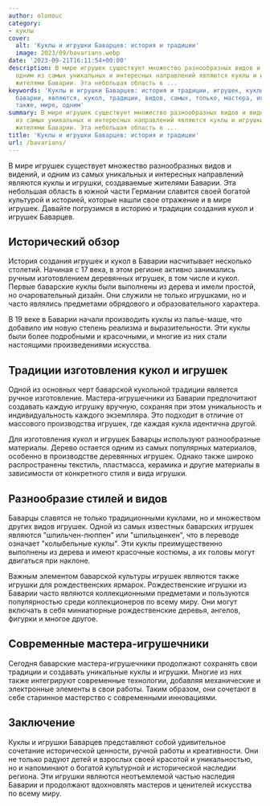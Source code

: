 ```yaml
---
author: olomouc
category:
- куклы
cover:
  alt: 'Куклы и игрушки Баварцев: история и традиции'
  image: 2023/09/bavarians.webp
date: '2023-09-21T16:11:54+00:00'
description: В мире игрушек существует множество разнообразных видов и видений, и
  одним из самых уникальных и интересных направлений являются куклы и игрушки, создаваемые
  жителями Баварии. Эта небольшая область в ...
keywords: 'Куклы и игрушки Баварцев: история и традиции, игрушек, куклы, игрушки,
  баварии, являются, кукол, традиции, видов, самых, только, мастера, игрушечники,
  также, мире, одним'
summary: В мире игрушек существует множество разнообразных видов и видений, и одним
  из самых уникальных и интересных направлений являются куклы и игрушки, создаваемые
  жителями Баварии. Эта небольшая область в ...
title: 'Куклы и игрушки Баварцев: история и традиции'
url: /bavarians/
---
```


В мире игрушек существует множество разнообразных видов и видений, и одним из самых уникальных и интересных направлений являются куклы и игрушки, создаваемые жителями Баварии. Эта небольшая область в южной части Германии славится своей богатой культурой и историей, которые нашли свое отражение и в мире игрушек. Давайте погрузимся в историю и традиции создания кукол и игрушек Баварцев.

## **Исторический обзор**

История создания игрушек и кукол в Баварии насчитывает несколько столетий. Начиная с 17 века, в этом регионе активно занимались ручным изготовлением деревянных игрушек, в том числе и кукол. Первые баварские куклы были выполнены из дерева и имели простой, но очаровательный дизайн. Они служили не только игрушками, но и часто являлись предметами обрядового и образовательного характера.

В 19 веке в Баварии начали производить куклы из папье-маше, что добавило им новую степень реализма и выразительности. Эти куклы были более подробными и красочными, и многие из них стали настоящими произведениями искусства.

## **Традиции изготовления кукол и игрушек**

Одной из основных черт баварской кукольной традиции является ручное изготовление. Мастера-игрушечники из Баварии предпочитают создавать каждую игрушку вручную, сохраняя при этом уникальность и индивидуальность каждого экземпляра. Это подходит в отличие от массового производства игрушек, где каждая кукла идентична другой.

Для изготовления кукол и игрушек Баварцы используют разнообразные материалы. Дерево остается одним из самых популярных материалов, особенно в производстве деревянных игрушек. Однако также широко распространены текстиль, пластмасса, керамика и другие материалы в зависимости от конкретного стиля и вида игрушки.

## **Разнообразие стилей и видов**

Баварцы славятся не только традиционными куклами, но и множеством других видов игрушек. Одной из самых известных баварских игрушек являются "шпильчен-пюппен" или "шпильценкен", что в переводе означает "колыбельные куклы". Эти куклы преимущественно выполнены из дерева и имеют красочные костюмы, а их головы могут двигаться при наклоне.

Важным элементом баварской культуры игрушек являются также игрушки для рождественских ярмарок. Рождественские игрушки из Баварии часто являются коллекционными предметами и пользуются популярностью среди коллекционеров по всему миру. Они могут включать в себя миниатюрные рождественские деревья, ангелов, фигурки и многое другое.

## **Современные мастера-игрушечники**

Сегодня баварские мастера-игрушечники продолжают сохранять свои традиции и создавать уникальные куклы и игрушки. Многие из них также интегрируют современные технологии, добавляя механические и электронные элементы в свои работы. Таким образом, они сочетают в себе старинное мастерство с современными инновациями.

## **Заключение**

Куклы и игрушки Баварцев представляют собой удивительное сочетание исторической ценности, ручной работы и креативности. Они не только радуют детей и взрослых своей красотой и уникальностью, но и напоминают о богатой культурной и исторической наследии региона. Эти игрушки являются неотъемлемой частью наследия Баварии и продолжают вдохновлять мастеров и ценителей искусства по всему миру.